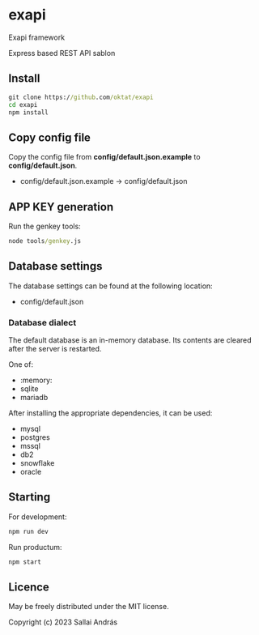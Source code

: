 # exapi

Exapi framework

Express based REST API sablon

## Install

```cmd
git clone https://github.com/oktat/exapi
cd exapi
npm install
```

## Copy config file

Copy the config file from **config/default.json.example** to **config/default.json**.

* config/default.json.example -> config/default.json

## APP KEY generation

Run the genkey tools:

```cmd
node tools/genkey.js
```

## Database settings

The database settings can be found at the following location:

* config/default.json

### Database dialect

The default database is an in-memory database. Its contents are cleared after the server is restarted.

One of:

* :memory:
* sqlite
* mariadb

After installing the appropriate dependencies, it can be used:

* mysql
* postgres
* mssql
* db2
* snowflake
* oracle

## Starting

For development:

```cmd
npm run dev
```

Run productum:

```cmd
npm start
```

## Licence

May be freely distributed under the MIT license.

Copyright (c) 2023 Sallai András
